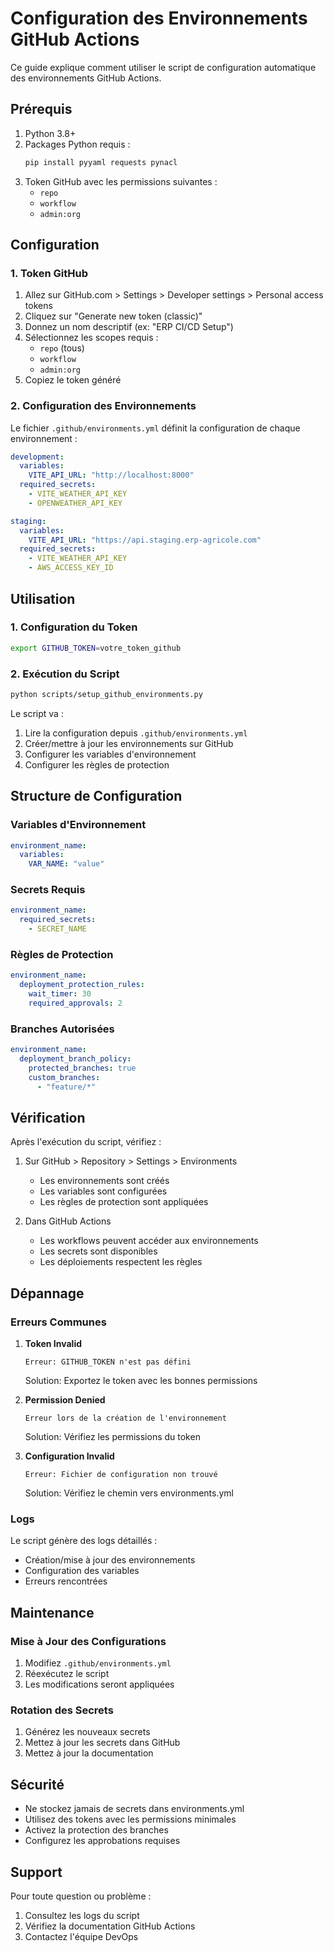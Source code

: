 # Configuration des Environnements GitHub Actions

Ce guide explique comment utiliser le script de configuration automatique des environnements GitHub Actions.

## Prérequis

1. Python 3.8+
2. Packages Python requis :
   ```bash
   pip install pyyaml requests pynacl
   ```
3. Token GitHub avec les permissions suivantes :
   - `repo`
   - `workflow`
   - `admin:org`

## Configuration

### 1. Token GitHub

1. Allez sur GitHub.com > Settings > Developer settings > Personal access tokens
2. Cliquez sur "Generate new token (classic)"
3. Donnez un nom descriptif (ex: "ERP CI/CD Setup")
4. Sélectionnez les scopes requis :
   - `repo` (tous)
   - `workflow`
   - `admin:org`
5. Copiez le token généré

### 2. Configuration des Environnements

Le fichier `.github/environments.yml` définit la configuration de chaque environnement :

```yaml
development:
  variables:
    VITE_API_URL: "http://localhost:8000"
  required_secrets:
    - VITE_WEATHER_API_KEY
    - OPENWEATHER_API_KEY

staging:
  variables:
    VITE_API_URL: "https://api.staging.erp-agricole.com"
  required_secrets:
    - VITE_WEATHER_API_KEY
    - AWS_ACCESS_KEY_ID
```

## Utilisation

### 1. Configuration du Token

```bash
export GITHUB_TOKEN=votre_token_github
```

### 2. Exécution du Script

```bash
python scripts/setup_github_environments.py
```

Le script va :
1. Lire la configuration depuis `.github/environments.yml`
2. Créer/mettre à jour les environnements sur GitHub
3. Configurer les variables d'environnement
4. Configurer les règles de protection

## Structure de Configuration

### Variables d'Environnement

```yaml
environment_name:
  variables:
    VAR_NAME: "value"
```

### Secrets Requis

```yaml
environment_name:
  required_secrets:
    - SECRET_NAME
```

### Règles de Protection

```yaml
environment_name:
  deployment_protection_rules:
    wait_timer: 30
    required_approvals: 2
```

### Branches Autorisées

```yaml
environment_name:
  deployment_branch_policy:
    protected_branches: true
    custom_branches:
      - "feature/*"
```

## Vérification

Après l'exécution du script, vérifiez :

1. Sur GitHub > Repository > Settings > Environments
   - Les environnements sont créés
   - Les variables sont configurées
   - Les règles de protection sont appliquées

2. Dans GitHub Actions
   - Les workflows peuvent accéder aux environnements
   - Les secrets sont disponibles
   - Les déploiements respectent les règles

## Dépannage

### Erreurs Communes

1. **Token Invalid**
   ```
   Erreur: GITHUB_TOKEN n'est pas défini
   ```
   Solution: Exportez le token avec les bonnes permissions

2. **Permission Denied**
   ```
   Erreur lors de la création de l'environnement
   ```
   Solution: Vérifiez les permissions du token

3. **Configuration Invalid**
   ```
   Erreur: Fichier de configuration non trouvé
   ```
   Solution: Vérifiez le chemin vers environments.yml

### Logs

Le script génère des logs détaillés :
- Création/mise à jour des environnements
- Configuration des variables
- Erreurs rencontrées

## Maintenance

### Mise à Jour des Configurations

1. Modifiez `.github/environments.yml`
2. Réexécutez le script
3. Les modifications seront appliquées

### Rotation des Secrets

1. Générez les nouveaux secrets
2. Mettez à jour les secrets dans GitHub
3. Mettez à jour la documentation

## Sécurité

- Ne stockez jamais de secrets dans environments.yml
- Utilisez des tokens avec les permissions minimales
- Activez la protection des branches
- Configurez les approbations requises

## Support

Pour toute question ou problème :
1. Consultez les logs du script
2. Vérifiez la documentation GitHub Actions
3. Contactez l'équipe DevOps